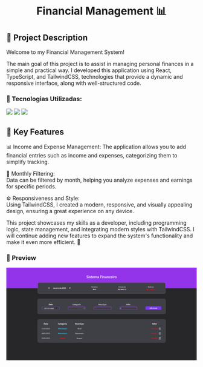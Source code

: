 <h1 align="center">Financial Management 📊</h1>

<h2>📜 Project Description</h2>

<p>
  Welcome to my Financial Management System!

The main goal of this project is to assist in managing personal finances in a simple and practical way. I developed this application using React, TypeScript, and TailwindCSS, technologies that provide a dynamic and responsive interface, along with well-structured code.
</p>

### 🚀 Tecnologias Utilizadas:
<div>
    <img src="https://shields.io/badge/react-black?logo=react&style=for-the-badge">
    <img src="https://shields.io/badge/tailwindcss-black?logo=tailwindcss&style=for-the-badge">
    <img src="https://img.shields.io/badge/TS-0c1014?style=for-the-badge&logo=typescript">
</div>

<h2>📆 Key Features</h2>

<p>
📊 Income and Expense Management:  
The application allows you to add financial entries such as income and expenses, categorizing them to simplify tracking.

📅 Monthly Filtering:  
Data can be filtered by month, helping you analyze expenses and earnings for specific periods.

⚙️ Responsiveness and Style:  
Using TailwindCSS, I created a modern, responsive, and visually appealing design, ensuring a great experience on any device.
</p>

<p>
  This project showcases my skills as a developer, including programming logic, state management, and integrating modern styles with TailwindCSS. I will continue adding new features to expand the system's functionality and make it even more efficient. 🚀
</p>

### 📸 Preview

<img src="public/sistema-financeiro.gif">